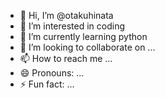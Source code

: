 - 👋 Hi, I’m @otakuhinata
- 👀 I’m interested in coding
- 🌱 I’m currently learning python
- 💞️ I’m looking to collaborate on ...
- 📫 How to reach me ...
- 😄 Pronouns: ...
- ⚡ Fun fact: ...

<!---
otakuhinata/otakuhinata is a ✨ special ✨ repository because its `README.md` (this file) appears on your GitHub profile.
You can click the Preview link to take a look at your changes.
--->
